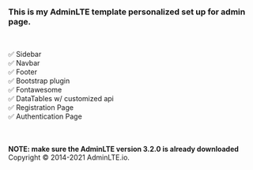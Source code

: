 ### This is my AdminLTE template personalized set up for admin page.
<br>

✅ Sidebar <br>
✅ Navbar <br>
✅ Footer <br>
✅ Bootstrap plugin <br>
✅ Fontawesome <br>
✅ DataTables w/ customized api <br>
✅ Registration Page <br>
✅ Authentication Page


<br><br>
__NOTE: make sure the AdminLTE version 3.2.0 is already downloaded__ <br>
Copyright © 2014-2021 AdminLTE.io.
